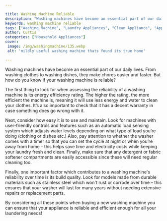 ```yaml
---

title: Washing Machine Reliable
description: "Washing machines have become an essential part of our daily lives. From washing clothes to washing dishes, they make chores easier...get the full scoop"
keywords: washing machine reliable
tags: ["Washing Machine", "Laundry Appliances", "Clean Appliance", "Appliance Guide", "Appliance Reviews"]
author: Curtis
categories: ["Household Appliances"]
cover: 
 image: /img/washingmachine/135.webp
 alt: 'mildly useful washing machine thats found its true home'

---
```


Washing machines have become an essential part of our daily lives. From washing clothes to washing dishes, they make chores easier and faster. But how do you know if your washing machine is reliable?

The first thing to look for when assessing the reliability of a washing machine is its energy efficiency rating. The higher the rating, the more efficient the machine is, meaning it will use less energy and water to clean your clothes. It’s also important to check that it has a decent warranty in case something does go wrong with it.

Next, consider how easy it is to use and maintain. Look for machines with user-friendly controls and features such as an automatic load sensing system which adjusts water levels depending on what type of load you’re doing (clothing or dishes etc.) Also, pay attention to whether the washer comes with a timer so that you can set the cycle at night or when you’re away from home – this helps save time and electricity costs while keeping your laundry fresh and clean. Finally, make sure that any detergent or fabric softener compartments are easily accessible since these will need regular cleaning too. 

Finally, one important factor which contributes to a washing machine's reliability over time is its build quality. Look for models made from durable materials such as stainless steel which won't rust or corrode over time – this ensures that your washer will last for many years without needing extensive repairs or replacement parts. 

By considering all these points when buying a new washing machine you can ensure that your appliance is reliable and efficient enough for all your laundering needs!
